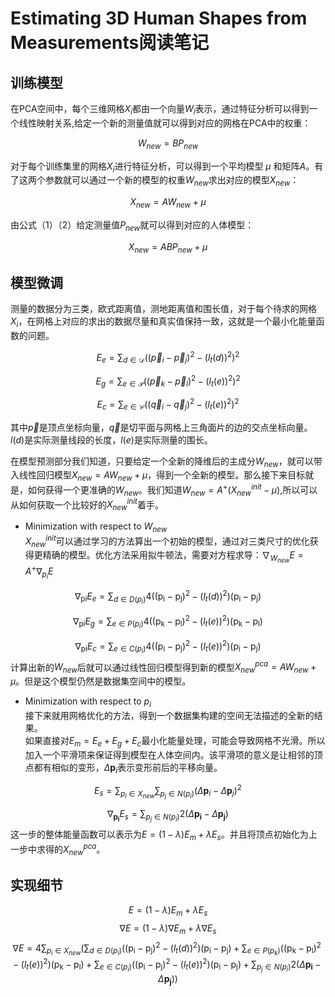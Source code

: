 # Estimating 3D Human Shapes from Measurements阅读笔记


## 训练模型  
在PCA空间中，每个三维网格$X_i$都由一个向量$W_i$表示，通过特征分析可以得到一个线性映射关系,给定一个新的测量值就可以得到对应的网格在PCA中的权重：

$$W_{new} = BP_{new} \tag{1}$$  

对于每个训练集里的网格$X_i$进行特征分析，可以得到一个平均模型 $\mu$ 和矩阵$A$。有了这两个参数就可以通过一个新的模型的权重$W_{new}$求出对应的模型$X_{new}$：

$$X_{new} = AW_{new}+\mu \tag{2}$$  

由公式（1）（2）给定测量值$P_{new}$就可以得到对应的人体模型：

$$X_{new} = ABP_{new}+\mu \tag{3}$$

## 模型微调
测量的数据分为三类，欧式距离值，测地距离值和围长值，对于每个待求的网格$X_i$，在网格上对应的求出的数据尽量和真实值保持一致，这就是一个最小化能量函数的问题。 
  
$$
E_{e}=\sum_{d \in \mathcal{D}}\left(\left(\vec{p}_{i}-\vec p_{j}\right)^{2}-\left(l_{t}(d)\right)^{2}\right)^{2}
$$

$$
E_{g}=\sum_{e \in \mathcal{P}}\left((\vec {p}_{k}-\vec {p}_{l})^{2}-\left(l_{t}(e)\right)^{2}\right)^{2}
$$

$$
E_{c}=\sum_{e \in \mathcal{C}}\left(\left(\vec {q}_{i}-\vec {q}_{j}\right)^{2}-\left(l_{t}(e)\right)^{2}\right)^{2}
$$

其中$\vec p$是顶点坐标向量，$\vec q$是切平面与网格上三角面片的边的交点坐标向量。$l(d)$是实际测量线段的长度，$l(e)$是实际测量的围长。

在模型预测部分我们知道，只要给定一个全新的降维后的主成分$W_{new}$，就可以带入线性回归模型$X_{new} = AW_{new}+\mu$，得到一个全新的模型。那么接下来目标就是，如何获得一个更准确的$W_{new}$。我们知道$W_{new} = A^{+}(X^{init}_{new} - \mu)$,所以可以从如何获取一个比较好的$X^{init}_{new}$着手。
- Minimization with respect to $W_{new}$  
$X^{init}_{new}$可以通过学习的方法算出一个初始的模型，通过对三类尺寸的优化获得更精确的模型。优化方法采用拟牛顿法，需要对方程求导：$\nabla_{W_{new}}E = A^+\nabla_{p_i}E$

$$\nabla_{\mathrm{pi}} E_{e}=\sum_{d \in D\left(p_{i}\right)} 4\left(\left(\mathrm{p}_{\mathrm{i}}-\mathrm{p}_{\mathrm{j}}\right)^{2}-\left(l_{t}(d)\right)^{2}\right)\left(\mathrm{p}_{\mathrm{i}}-\mathrm{p}_{\mathrm{j}}\right)$$

$$\nabla_{\mathrm{pi}} E_{g}=\sum_{e \in P\left(p_{i}\right)} 4\left(\left(\mathrm{p}_{\mathrm{k}}-\mathrm{p}_{\mathrm{l}}\right)^{2}-\left(l_{t}(e)\right)^{2}\right)\left(\mathrm{p}_{\mathrm{k}}-\mathrm{p}_{\mathrm{l}}\right)$$

$$\nabla_{\mathrm{pi}} E_{c}=\sum_{e \in C\left(p_{i}\right)} 4\left(\left(\mathrm{p}_{\mathrm{i}}-\mathrm{p}_{\mathrm{j}}\right)^{2}-\left(l_{t}(e)\right)^{2}\right)\left(\mathrm{p}_{\mathrm{i}}-\mathrm{p}_{\mathrm{j}}\right)$$
计算出新的$W_{new}$后就可以通过线性回归模型得到新的模型$X_{new}^{pca}=AW_{new}+\mu$。但是这个模型仍然是数据集空间中的模型。
- Minimization with respect to $p_i$  
接下来就用网格优化的方法，得到一个数据集构建的空间无法描述的全新的结果。  
如果直接对$E_m = E_e+E_g+E_c$最小化能量处理，可能会导致网格不光滑。所以加入一个平滑项来保证得到模型在人体空间内。该平滑项的意义是让相邻的顶点都有相似的变形，$\Delta{\mathbf{p}_i}$表示变形前后的平移向量。

$$
E_s = \sum_{p_{i}\in X_{new}}\sum_{p_j\in {N(p_i)}}(\Delta{\mathbf{p}_i}-\Delta{\mathbf{p}_j})^2
$$

$$\nabla_{\mathbf{p}_{\mathbf{i}}} E_{s}=\sum_{p_{j} \in N\left(p_{i}\right)} 2\left(\Delta \mathbf{p}_{\mathbf{i}}-\Delta \mathbf{p}_{\mathbf{j}}\right)$$
这一步的整体能量函数可以表示为$E=(1-\lambda)E_m+\lambda E_s$。并且将顶点初始化为上一步中求得的$X_{new}^{pca}$。
## 实现细节

$$E=(1-\lambda)E_m+\lambda E_s$$
$$\nabla E = (1-\lambda)\nabla E_m+\lambda \nabla E_s$$
$$
\nabla E=4\sum_{p_i\in X_{new}}( \sum_{d \in D\left(p_{i}\right)} \left(\left(\mathrm{p}_{\mathrm{i}}-\mathrm{p}_{\mathrm{j}}\right)^{2}-\left(l_{t}(d)\right)^{2}\right)\left(\mathrm{p}_{\mathrm{i}}-\mathrm{p}_{\mathrm{j}}\right)+
\sum_{e \in P\left(p_{k}\right)} \left(\left(\mathrm{p}_{\mathrm{k}}-\mathrm{p}_{\mathrm{l}}\right)^{2}-\left(l_{t}(e)\right)^{2}\right)\left(\mathrm{p}_{\mathrm{k}}-\mathrm{p}_{\mathrm{l}}\right)+
\sum_{e \in C\left(p_{i}\right)} \left(\left(\mathrm{p}_{\mathrm{i}}-\mathrm{p}_{\mathrm{j}}\right)^{2}-\left(l_{t}(e)\right)^{2}\right)\left(\mathrm{p}_{\mathrm{i}}-\mathrm{p}_{\mathrm{j}}\right)+
\sum_{p_{j} \in N\left(p_{i}\right)} 2\left(\Delta \mathbf{p}_{\mathbf{i}}-\Delta \mathbf{p}_{\mathbf{j}}\right))$$

